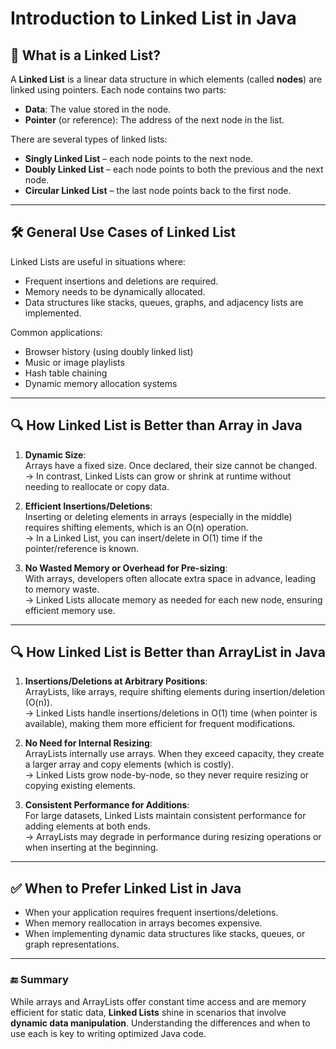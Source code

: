 # Introduction to Linked List in Java

## 📌 What is a Linked List?

A **Linked List** is a linear data structure in which elements (called **nodes**) are linked using pointers. Each node contains two parts:
- **Data**: The value stored in the node.
- **Pointer** (or reference): The address of the next node in the list.

There are several types of linked lists:
- **Singly Linked List** – each node points to the next node.
- **Doubly Linked List** – each node points to both the previous and the next node.
- **Circular Linked List** – the last node points back to the first node.

---

## 🛠️ General Use Cases of Linked List

Linked Lists are useful in situations where:
- Frequent insertions and deletions are required.
- Memory needs to be dynamically allocated.
- Data structures like stacks, queues, graphs, and adjacency lists are implemented.

Common applications:
- Browser history (using doubly linked list)
- Music or image playlists
- Hash table chaining
- Dynamic memory allocation systems

---

## 🔍 How Linked List is Better than Array in Java

1. **Dynamic Size**:  
   Arrays have a fixed size. Once declared, their size cannot be changed.  
   → In contrast, Linked Lists can grow or shrink at runtime without needing to reallocate or copy data.

2. **Efficient Insertions/Deletions**:  
   Inserting or deleting elements in arrays (especially in the middle) requires shifting elements, which is an O(n) operation.  
   → In a Linked List, you can insert/delete in O(1) time if the pointer/reference is known.

3. **No Wasted Memory or Overhead for Pre-sizing**:  
   With arrays, developers often allocate extra space in advance, leading to memory waste.  
   → Linked Lists allocate memory as needed for each new node, ensuring efficient memory use.

---

## 🔍 How Linked List is Better than ArrayList in Java

1. **Insertions/Deletions at Arbitrary Positions**:  
   ArrayLists, like arrays, require shifting elements during insertion/deletion (O(n)).  
   → Linked Lists handle insertions/deletions in O(1) time (when pointer is available), making them more efficient for frequent modifications.

2. **No Need for Internal Resizing**:  
   ArrayLists internally use arrays. When they exceed capacity, they create a larger array and copy elements (which is costly).  
   → Linked Lists grow node-by-node, so they never require resizing or copying existing elements.

3. **Consistent Performance for Additions**:  
   For large datasets, Linked Lists maintain consistent performance for adding elements at both ends.  
   → ArrayLists may degrade in performance during resizing operations or when inserting at the beginning.

---

## ✅ When to Prefer Linked List in Java

- When your application requires frequent insertions/deletions.
- When memory reallocation in arrays becomes expensive.
- When implementing dynamic data structures like stacks, queues, or graph representations.

---

### 🔚 Summary

While arrays and ArrayLists offer constant time access and are memory efficient for static data, **Linked Lists** shine in scenarios that involve **dynamic data manipulation**. Understanding the differences and when to use each is key to writing optimized Java code.

